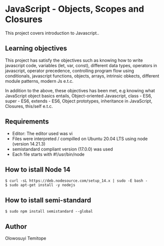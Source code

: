 # JavaScript - Objects, Scopes and Closures

This project covers introduction to Javascript..
## Learning objectives
This project has satisfy the objectives such as knowing how to write javascript code, variables (let, var, const), different data types, operators in javascript, operator precedence, controlling program flow using conditionals, javascript functions, objects, arrays, intrinsic obkects, different module patterns, modern Js e.t.c.

In addition to the above, these objectives has been met, e.g knowing what JavaScript object basics entails, Object-oriented Javascript, class - ES6, super - ES6, extends - ES6, Object prototypes, inheritance in JavaScript, Closures, this/self e.t.c.
## Requirements
* Editor: The editor used was vi
* Files were interpreted / compilled on Ubuntu 20.04 LTS using node (version 14.21.3)
* semistandard compliant version (17.0.0) was used
* Each file starts with #!/usr/bin/node
## How to istall Node 14
```
$ curl -sL https://deb.nodesource.com/setup_14.x | sudo -E bash -
$ sudo apt-get install -y nodejs
```
## How to istall semi-standard
```
$ sudo npm install semistandard --global
```
## Author
Olowosuyi Temitope
